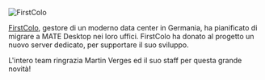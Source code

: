 <!--
.. link:
.. description:
.. tags: News,FirstColo
.. date: 2012-12-27 17:06:02
.. title: Grazie First Colo!
.. slug: 2012-12-27-grazie-first-colo
.. author: Stefano Karapetsas
-->

![FirstColo](/assets/img/blog/first-color.gif)

[FirstColo](http://www.first-colo.net/EN/), gestore di un moderno data center in Germania,
ha pianificato di migrare a MATE Desktop nei loro uffici. FirstColo ha donato al progetto
un nuovo server dedicato, per supportare il suo sviluppo.

L'intero team ringrazia Martin Verges ed il suo staff per questa grande novità!
